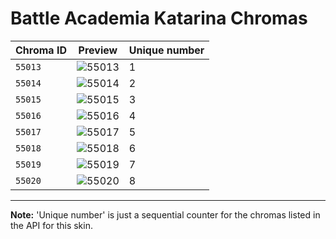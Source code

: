 # Battle Academia Katarina Chromas

| Chroma ID | Preview | Unique number |
|---|---|---|
| `55013` | ![55013](https://raw.communitydragon.org/latest/plugins/rcp-be-lol-game-data/global/default/v1/champion-chroma-images/55/55013.png) | 1 |
| `55014` | ![55014](https://raw.communitydragon.org/latest/plugins/rcp-be-lol-game-data/global/default/v1/champion-chroma-images/55/55014.png) | 2 |
| `55015` | ![55015](https://raw.communitydragon.org/latest/plugins/rcp-be-lol-game-data/global/default/v1/champion-chroma-images/55/55015.png) | 3 |
| `55016` | ![55016](https://raw.communitydragon.org/latest/plugins/rcp-be-lol-game-data/global/default/v1/champion-chroma-images/55/55016.png) | 4 |
| `55017` | ![55017](https://raw.communitydragon.org/latest/plugins/rcp-be-lol-game-data/global/default/v1/champion-chroma-images/55/55017.png) | 5 |
| `55018` | ![55018](https://raw.communitydragon.org/latest/plugins/rcp-be-lol-game-data/global/default/v1/champion-chroma-images/55/55018.png) | 6 |
| `55019` | ![55019](https://raw.communitydragon.org/latest/plugins/rcp-be-lol-game-data/global/default/v1/champion-chroma-images/55/55019.png) | 7 |
| `55020` | ![55020](https://raw.communitydragon.org/latest/plugins/rcp-be-lol-game-data/global/default/v1/champion-chroma-images/55/55020.png) | 8 |

---

**Note:** 'Unique number' is just a sequential counter for the chromas listed in the API for this skin.